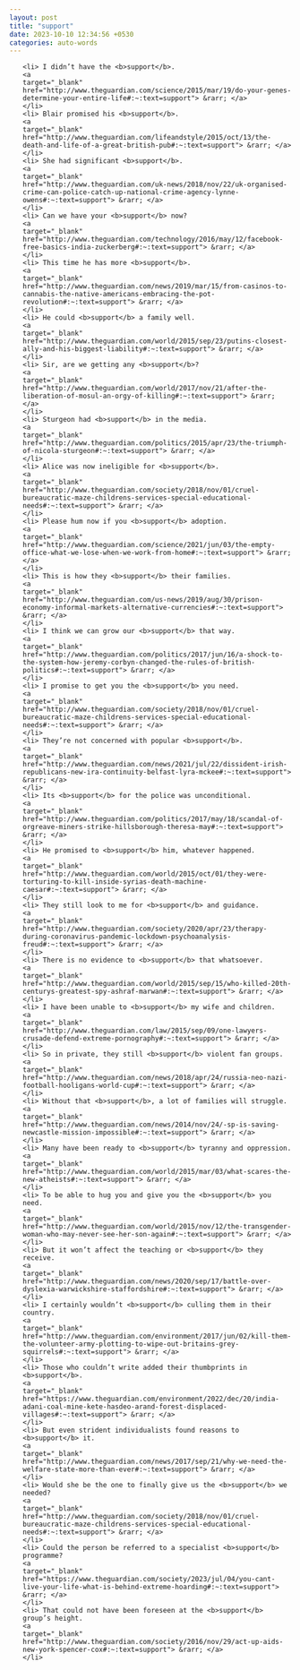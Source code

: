 ```yaml
---
layout: post
title: "support"
date: 2023-10-10 12:34:56 +0530
categories: auto-words
---
```

<ol>

    <li> I didn’t have the <b>support</b>.
    <a 
    target="_blank" 
    href="http://www.theguardian.com/science/2015/mar/19/do-your-genes-determine-your-entire-life#:~:text=support"> &rarr; </a>
    </li>
    <li> Blair promised his <b>support</b>.
    <a 
    target="_blank" 
    href="http://www.theguardian.com/lifeandstyle/2015/oct/13/the-death-and-life-of-a-great-british-pub#:~:text=support"> &rarr; </a>
    </li>
    <li> She had significant <b>support</b>.
    <a 
    target="_blank" 
    href="http://www.theguardian.com/uk-news/2018/nov/22/uk-organised-crime-can-police-catch-up-national-crime-agency-lynne-owens#:~:text=support"> &rarr; </a>
    </li>
    <li> Can we have your <b>support</b> now?
    <a 
    target="_blank" 
    href="http://www.theguardian.com/technology/2016/may/12/facebook-free-basics-india-zuckerberg#:~:text=support"> &rarr; </a>
    </li>
    <li> This time he has more <b>support</b>.
    <a 
    target="_blank" 
    href="http://www.theguardian.com/news/2019/mar/15/from-casinos-to-cannabis-the-native-americans-embracing-the-pot-revolution#:~:text=support"> &rarr; </a>
    </li>
    <li> He could <b>support</b> a family well.
    <a 
    target="_blank" 
    href="http://www.theguardian.com/world/2015/sep/23/putins-closest-ally-and-his-biggest-liability#:~:text=support"> &rarr; </a>
    </li>
    <li> Sir, are we getting any <b>support</b>?
    <a 
    target="_blank" 
    href="http://www.theguardian.com/world/2017/nov/21/after-the-liberation-of-mosul-an-orgy-of-killing#:~:text=support"> &rarr; </a>
    </li>
    <li> Sturgeon had <b>support</b> in the media.
    <a 
    target="_blank" 
    href="http://www.theguardian.com/politics/2015/apr/23/the-triumph-of-nicola-sturgeon#:~:text=support"> &rarr; </a>
    </li>
    <li> Alice was now ineligible for <b>support</b>.
    <a 
    target="_blank" 
    href="http://www.theguardian.com/society/2018/nov/01/cruel-bureaucratic-maze-childrens-services-special-educational-needs#:~:text=support"> &rarr; </a>
    </li>
    <li> Please hum now if you <b>support</b> adoption.
    <a 
    target="_blank" 
    href="http://www.theguardian.com/science/2021/jun/03/the-empty-office-what-we-lose-when-we-work-from-home#:~:text=support"> &rarr; </a>
    </li>
    <li> This is how they <b>support</b> their families.
    <a 
    target="_blank" 
    href="http://www.theguardian.com/us-news/2019/aug/30/prison-economy-informal-markets-alternative-currencies#:~:text=support"> &rarr; </a>
    </li>
    <li> I think we can grow our <b>support</b> that way.
    <a 
    target="_blank" 
    href="http://www.theguardian.com/politics/2017/jun/16/a-shock-to-the-system-how-jeremy-corbyn-changed-the-rules-of-british-politics#:~:text=support"> &rarr; </a>
    </li>
    <li> I promise to get you the <b>support</b> you need.
    <a 
    target="_blank" 
    href="http://www.theguardian.com/society/2018/nov/01/cruel-bureaucratic-maze-childrens-services-special-educational-needs#:~:text=support"> &rarr; </a>
    </li>
    <li> They’re not concerned with popular <b>support</b>.
    <a 
    target="_blank" 
    href="http://www.theguardian.com/news/2021/jul/22/dissident-irish-republicans-new-ira-continuity-belfast-lyra-mckee#:~:text=support"> &rarr; </a>
    </li>
    <li> Its <b>support</b> for the police was unconditional.
    <a 
    target="_blank" 
    href="http://www.theguardian.com/politics/2017/may/18/scandal-of-orgreave-miners-strike-hillsborough-theresa-may#:~:text=support"> &rarr; </a>
    </li>
    <li> He promised to <b>support</b> him, whatever happened.
    <a 
    target="_blank" 
    href="http://www.theguardian.com/world/2015/oct/01/they-were-torturing-to-kill-inside-syrias-death-machine-caesar#:~:text=support"> &rarr; </a>
    </li>
    <li> They still look to me for <b>support</b> and guidance.
    <a 
    target="_blank" 
    href="http://www.theguardian.com/society/2020/apr/23/therapy-during-coronavirus-pandemic-lockdown-psychoanalysis-freud#:~:text=support"> &rarr; </a>
    </li>
    <li> There is no evidence to <b>support</b> that whatsoever.
    <a 
    target="_blank" 
    href="http://www.theguardian.com/world/2015/sep/15/who-killed-20th-centurys-greatest-spy-ashraf-marwan#:~:text=support"> &rarr; </a>
    </li>
    <li> I have been unable to <b>support</b> my wife and children.
    <a 
    target="_blank" 
    href="http://www.theguardian.com/law/2015/sep/09/one-lawyers-crusade-defend-extreme-pornography#:~:text=support"> &rarr; </a>
    </li>
    <li> So in private, they still <b>support</b> violent fan groups.
    <a 
    target="_blank" 
    href="http://www.theguardian.com/news/2018/apr/24/russia-neo-nazi-football-hooligans-world-cup#:~:text=support"> &rarr; </a>
    </li>
    <li> Without that <b>support</b>, a lot of families will struggle.
    <a 
    target="_blank" 
    href="http://www.theguardian.com/news/2014/nov/24/-sp-is-saving-newcastle-mission-impossible#:~:text=support"> &rarr; </a>
    </li>
    <li> Many have been ready to <b>support</b> tyranny and oppression.
    <a 
    target="_blank" 
    href="http://www.theguardian.com/world/2015/mar/03/what-scares-the-new-atheists#:~:text=support"> &rarr; </a>
    </li>
    <li> To be able to hug you and give you the <b>support</b> you need.
    <a 
    target="_blank" 
    href="http://www.theguardian.com/world/2015/nov/12/the-transgender-woman-who-may-never-see-her-son-again#:~:text=support"> &rarr; </a>
    </li>
    <li> But it won’t affect the teaching or <b>support</b> they receive.
    <a 
    target="_blank" 
    href="http://www.theguardian.com/news/2020/sep/17/battle-over-dyslexia-warwickshire-staffordshire#:~:text=support"> &rarr; </a>
    </li>
    <li> I certainly wouldn’t <b>support</b> culling them in their country.
    <a 
    target="_blank" 
    href="http://www.theguardian.com/environment/2017/jun/02/kill-them-the-volunteer-army-plotting-to-wipe-out-britains-grey-squirrels#:~:text=support"> &rarr; </a>
    </li>
    <li> Those who couldn’t write added their thumbprints in <b>support</b>.
    <a 
    target="_blank" 
    href="https://www.theguardian.com/environment/2022/dec/20/india-adani-coal-mine-kete-hasdeo-arand-forest-displaced-villages#:~:text=support"> &rarr; </a>
    </li>
    <li> But even strident individualists found reasons to <b>support</b> it.
    <a 
    target="_blank" 
    href="http://www.theguardian.com/news/2017/sep/21/why-we-need-the-welfare-state-more-than-ever#:~:text=support"> &rarr; </a>
    </li>
    <li> Would she be the one to finally give us the <b>support</b> we needed?
    <a 
    target="_blank" 
    href="http://www.theguardian.com/society/2018/nov/01/cruel-bureaucratic-maze-childrens-services-special-educational-needs#:~:text=support"> &rarr; </a>
    </li>
    <li> Could the person be referred to a specialist <b>support</b> programme?
    <a 
    target="_blank" 
    href="https://www.theguardian.com/society/2023/jul/04/you-cant-live-your-life-what-is-behind-extreme-hoarding#:~:text=support"> &rarr; </a>
    </li>
    <li> That could not have been foreseen at the <b>support</b> group’s height.
    <a 
    target="_blank" 
    href="http://www.theguardian.com/society/2016/nov/29/act-up-aids-new-york-spencer-cox#:~:text=support"> &rarr; </a>
    </li>